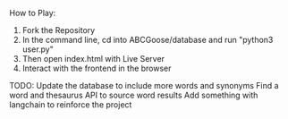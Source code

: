 How to Play:

1. Fork the Repository
2. In the command line, cd into ABCGoose/database and run "python3 user.py"
3. Then open index.html with Live Server
4. Interact with the frontend in the browser

TODO:
Update the database to include more words and synonyms
Find a word and thesaurus API to source word results
Add something with langchain to reinforce the project
